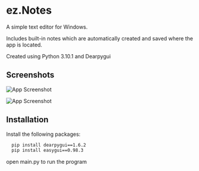 
# ez.Notes

A simple text editor for Windows.

Includes built-in notes which are automatically created and saved where the app is located.

Created using Python 3.10.1 and Dearpygui
## Screenshots

![App Screenshot](https://i.gyazo.com/48d97355fea1af457d10f88c1ae9eda9.png)

![App Screenshot](https://i.gyazo.com/0fb732b6a2f2882082e7e91e4eaa7301.png)


## Installation

Install the following packages:

```bash
  pip install dearpygui==1.6.2
  pip install easygui==0.98.3
```
    
open main.py to run the program
